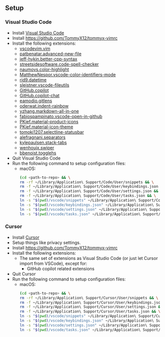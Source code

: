 ## Setup

### Visual Studio Code

- Install [Visual Studio Code](https://code.visualstudio.com/)
- Install https://github.com/TommyX12/tommyx-vimrc
- Install the following extensions:
    - [vscodevim.vim](https://marketplace.visualstudio.com/items?itemName=vscodevim.vim)
    - [patbenatar.advanced-new-file](https://marketplace.visualstudio.com/items?itemName=patbenatar.advanced-new-file)
    - [jeff-hykin.better-cpp-syntax](https://marketplace.visualstudio.com/items?itemName=jeff-hykin.better-cpp-syntax)
    - [streetsidesoftware.code-spell-checker](https://marketplace.visualstudio.com/items?itemName=streetsidesoftware.code-spell-checker)
    - [naumovs.color-highlight](https://marketplace.visualstudio.com/items?itemName=naumovs.color-highlight)
    - [MatthewNespor.vscode-color-identifiers-mode](https://marketplace.visualstudio.com/items?itemName=MatthewNespor.vscode-color-identifiers-mode)
    - [rid9.datetime](https://marketplace.visualstudio.com/items?itemName=rid9.datetime)
    - [sleistner.vscode-fileutils](https://marketplace.visualstudio.com/items?itemName=sleistner.vscode-fileutils)
    - [GitHub.copilot](https://marketplace.visualstudio.com/items?itemName=GitHub.copilot)
    - [GitHub.copilot-chat](https://marketplace.visualstudio.com/items?itemName=GitHub.copilot-chat)
    - [eamodio.gitlens](https://marketplace.visualstudio.com/items?itemName=eamodio.gitlens)
    - [oderwat.indent-rainbow](https://marketplace.visualstudio.com/items?itemName=oderwat.indent-rainbow)
    - [yzhang.markdown-all-in-one](https://marketplace.visualstudio.com/items?itemName=yzhang.markdown-all-in-one)
    - [fabiospampinato.vscode-open-in-github](https://marketplace.visualstudio.com/items?itemName=fabiospampinato.vscode-open-in-github)
    - [PKief.material-product-icons](https://marketplace.visualstudio.com/items?itemName=PKief.material-product-icons)
    - [PKief.material-icon-theme](https://marketplace.visualstudio.com/items?itemName=PKief.material-icon-theme)
    - [tomoki1207.selectline-statusbar](https://marketplace.visualstudio.com/items?itemName=tomoki1207.selectline-statusbar)
    - [alefragnani.separators](https://marketplace.visualstudio.com/items?itemName=alefragnani.separators)
    - [kylepaulsen.stack-tabs](https://marketplace.visualstudio.com/items?itemName=kylepaulsen.stack-tabs)
    - [wenhoujx.swiper](https://marketplace.visualstudio.com/items?itemName=wenhoujx.swiper)
    - [bbenoist.togglehs](https://marketplace.visualstudio.com/items?itemName=bbenoist.togglehs)
- Quit Visual Studio Code
- Run the following command to setup configuration files:
    - macOS:
        ```bash
        (cd <path-to-repo> && \
        rm -rf ~/Library/Application\ Support/Code/User/snippets && \
        rm -f ~/Library/Application\ Support/Code/User/keybindings.json && \
        rm -f ~/Library/Application\ Support/Code/User/settings.json && \
        rm -f ~/Library/Application\ Support/Code/User/tasks.json && \
        ln -s "$(pwd)/vscode/snippets" ~/Library/Application\ Support/Code/User/snippets && \
        ln -s "$(pwd)/vscode/keybindings.json" ~/Library/Application\ Support/Code/User/keybindings.json && \
        ln -s "$(pwd)/vscode/settings.json" ~/Library/Application\ Support/Code/User/settings.json && \
        ln -s "$(pwd)/vscode/tasks.json" ~/Library/Application\ Support/Code/User/tasks.json)
        ```

### Cursor

- Install [Cursor](https://cursor.com/)
- Setup things like privacy settings.
- Install https://github.com/TommyX12/tommyx-vimrc
- Install the following extensions:
    - The same set of extensions as Visual Studio Code (or just let Cursor import from VSCode), except for:
        - GitHub copilot related extensions
- Quit Cursor
- Run the following command to setup configuration files:
    - macOS:
        ```bash
        (cd <path-to-repo> && \
        rm -rf ~/Library/Application\ Support/Cursor/User/snippets && \
        rm -f ~/Library/Application\ Support/Cursor/User/keybindings.json && \
        rm -f ~/Library/Application\ Support/Cursor/User/settings.json && \
        rm -f ~/Library/Application\ Support/Cursor/User/tasks.json && \
        ln -s "$(pwd)/vscode/snippets" ~/Library/Application\ Support/Cursor/User/snippets && \
        ln -s "$(pwd)/vscode/keybindings.json" ~/Library/Application\ Support/Cursor/User/keybindings.json && \
        ln -s "$(pwd)/vscode/settings.json" ~/Library/Application\ Support/Cursor/User/settings.json && \
        ln -s "$(pwd)/vscode/tasks.json" ~/Library/Application\ Support/Cursor/User/tasks.json)
        ```
